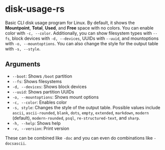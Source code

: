 # disk-usage-rs
Basic CLI disk usage program for Linux. By default, it shows the **Mountpoint**, **Total**, **Used**, and **Free** space with no colors. You can enable color with `-c, --color`. Additionally, you can show filesystem types with `--fs`, block devices with `-d, --devices`, UUIDs with `--uuid`, and mountoptions with `-o, --mountoptions`. You can also change the style for the output table with `-s, --style`.

## Arguments
- `--boot`: Shows `/boot` partition
- `--fs`: Shows filesystems
- `-d, --devices`: Shows block devices
- `--uuid`: Shows partition UUIDs
- `-o, --mountoptions`: Shows mount options
- `-c, --color`: Enables color
- `-s, style`: Changes the style of the output table. Possible values include `ascii`, `ascii-rounded`, `blank`, `dots`, `empty`, `extended`, `markdown`, `modern` (default), `modern-rounded`, `psql`, `re-structured-text`, and `sharp`.
- `-h, --help`: Shows help
- `-v, --version`: Print version

These can be combined like `-doc` and you can even do combinations like `-docsascii`.
